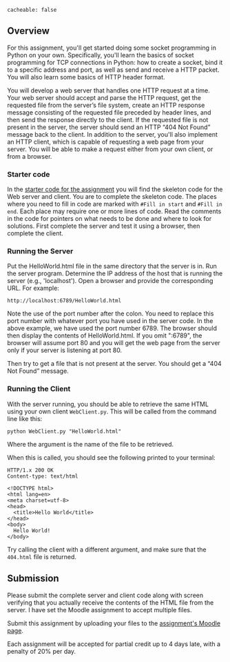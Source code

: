 ```
cacheable: false
```

## Overview

For this assignment, you'll get started doing some socket programming in Python on your own. Specifically, you'll learn the basics of socket programming for TCP connections in Python: how to create a socket, bind it to a specific address and port, as well as send and receive a HTTP packet. You will also learn some basics of HTTP header format.

You will develop a web server that handles one HTTP request at a time. Your web server should accept and parse the HTTP request, get the requested file from the server’s file system, create an HTTP response message consisting of the requested file preceded by header lines, and then send the response directly to the client. If the requested file is not present in the server, the server should send an HTTP “404 Not Found” message back to the client. In addition to the server, you'll also implement an HTTP client, which is capable of requesting a web page from your server. You will be able to make a request either from your own client, or from a browser.

### Starter code

In the [starter code for the assignment](http://mathcs.pugetsound.edu/~tmullen/slides/s17nw/WebServerStarter.zip) you will find the skeleton code for the Web server and client. You are to complete the skeleton code. The places where you need to fill in code are marked with `#Fill in start` and `#Fill in end`. Each place may require one or more lines of code. Read the comments in the code for pointers on what needs to be done and where to look for solutions. First complete the server and test it using a browser, then complete the client.

### Running the Server

Put the HelloWorld.html file in the same directory that the server is in. Run the server program. Determine the IP address of the host that is running the server (e.g., 'localhost'). Open a browser and provide the corresponding URL. For example:

    http://localhost:6789/HelloWorld.html

Note the use of the port number after the colon. You need to replace this port number with whatever port you have used in the server code. In the above example, we have used the port number 6789. The browser should then display the contents of HelloWorld.html. If you omit ":6789", the browser will assume port 80 and you will get the web page from the server only if your server is listening at port 80.

Then try to get a file that is not present at the server. You should get a “404 Not Found” message.

### Running the Client

With the server running, you should be able to retrieve the same HTML using your own client `WebClient.py`. This will be called from the command line like this:

    python WebClient.py "HelloWorld.html"

Where the argument is the name of the file to be retrieved.

When this is called, you should see the following printed to your terminal:

    HTTP/1.x 200 OK
    Content-type: text/html

    <!DOCTYPE html>
    <html lang=en>
    <meta charset=utf-8>
    <head>
      <title>Hello World</title>
    </head>
    <body>
      Hello World!
    </body>

Try calling the client with a different argument, and make sure that the `404.html` file is returned.

## Submission

Please submit the complete server and client code along with screen verifying that you actually receive the contents of the HTML file from the server. I have set the Moodle assignment to accept multiple files.

Submit this assignment by uploading your files to the [assignment's Moodle page](https://moodle.pugetsound.edu/moodle/mod/assign/view.php?id=391635).

Each assignment will be accepted for partial credit up to 4 days late, with a penalty of 20% per day.
